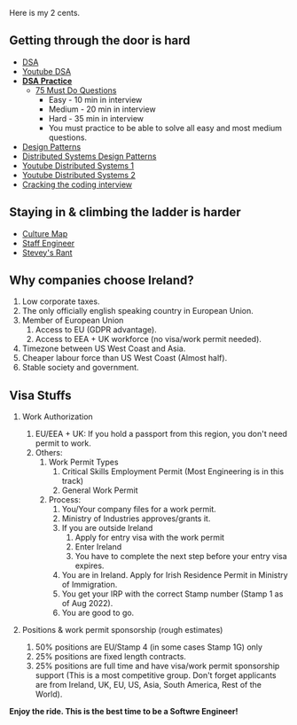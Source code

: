 Here is my 2 cents.

## Getting through the door is hard

* [DSA](https://algs4.cs.princeton.edu/home/)
* [Youtube DSA](https://www.youtube.com/c/WilliamFiset-videos/playlists)
* **[DSA Practice](https://leetcode.com/)**
    * [75 Must Do Questions](https://leetcode.com/discuss/general-discussion/460599/blind-75-leetcode-questions)
        * Easy - 10 min in interview
        * Medium - 20 min in interview
        * Hard - 35 min in interview
        * You must practice to be able to solve all easy and most medium questions.
* [Design Patterns](https://sourcemaking.com/design_patterns)
* [Distributed Systems Design Patterns](https://martinfowler.com/articles/patterns-of-distributed-systems/)
* [Youtube Distributed Systems 1](https://www.youtube.com/playlist?list=PLNPUF5QyWU8PydLG2cIJrCvnn5I_exhYx)
* [Youtube Distributed Systems 2](https://www.youtube.com/playlist?list=PLeKd45zvjcDFUEv_ohr_HdUFe97RItdiB)
* [Cracking the coding interview](https://www.google.com/search?q=cracking+the+coding+interview+pdf&oq=cracking+&aqs=chrome.1.69i57j35i39j46i67j69i59j0i512l5j46i512.2114j0j4&client=ubuntu&sourceid=chrome&ie=UTF-8)


## Staying in & climbing the ladder is harder

* [Culture Map](https://erinmeyer.com/books/the-culture-map/)
* [Staff Engineer](https://staffeng.com/book)
* [Stevey's Rant](https://gist.github.com/chitchcock/1281611)

## Why companies choose Ireland?

1. Low corporate taxes.
2. The only officially english speaking country in European Union.
3. Member of European Union
    1. Access to EU (GDPR advantage).
    2. Access to EEA + UK workforce (no visa/work permit needed).
4. Timezone between US West Coast and Asia.
5. Cheaper labour force than US West Coast (Almost half).
6. Stable society and government.

## Visa Stuffs

1. Work Authorization
    1. EU/EEA + UK: If you hold a passport from this region, you don't need permit to work.
    2. Others:
        1. Work Permit Types 
            1. Critical Skills Employment Permit (Most Engineering is in this track)
            2. General Work Permit
        2. Process:
            1. You/Your company files for a work permit.
            2. Ministry of Industries approves/grants it.
            3. If you are outside Ireland
                1. Apply for entry visa with the work permit
                2. Enter Ireland
                3. You have to complete the next step before your entry visa expires.
            4. You are in Ireland. Apply for Irish Residence Permit in Ministry of Immigration.
            5. You get your IRP with the correct Stamp number (Stamp 1 as of Aug 2022).
            6. You are good to go.

2. Positions & work permit sponsorship (rough estimates)
    1. 50% positions are EU/Stamp 4 (in some cases Stamp 1G) only
    2. 25% positions are fixed length contracts.
    3. 25% positions are full time and have visa/work permit sponsorship support (This is a most competitive group. Don't forget applicants are from Ireland, UK, EU, US, Asia, South America, Rest of the World).

**Enjoy the ride. This is the best time to be a Softwre Engineer!**